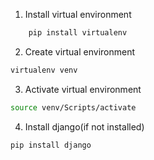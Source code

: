 1. Install virtual environment
```bash
    pip install virtualenv
```
2. Create virtual environment
```bash
virtualenv venv
```
3. Activate virtual environment
```bash
source venv/Scripts/activate
```
4. Install django(if not installed)
```bash
pip install django
```